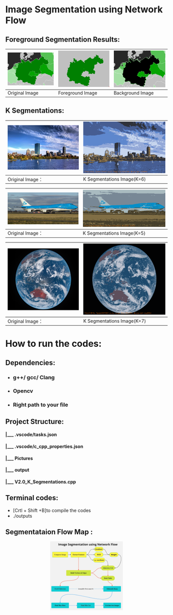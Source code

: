 # Image Segmentation using Network Flow

## Foreground Segmentation Results:

| ![Image 1](Pictures/280*200.png) | ![Image 2](Pictures/result2.png) | ![Image 4](Pictures/t_set_result.png)|
|------------------------|------------------------|-------------------|
| Original Image   | Foreground Image    | Background Image |

## K Segmentations:

|![Image 8](Pictures/800*500.png)| ![Image 7](Pictures/result3.png) |
|------------------------|------------------------|
| Original Image：  | K Segmentations Image(K=6)    | 

| ![Image 5](Pictures/1000*450.png)| ![Image 6](Pictures/result1.png) |
|------------------------|------------------------|
 Original Image：  | K Segmentations Image(K=5)    | 

| ![Image 5](Pictures/750*650.png)| ![Image 6](Pictures/result5.png) |
|------------------------|------------------------|
 Original Image：  | K Segmentations Image(K=7)    | å

# How to run the codes:
## Dependencies: 
- ### g++/ gcc/ Clang 
- ### Opencv
- ### Right path to your file
## Project Structure:
#### |___ .vscode/tasks.json        
#### |___ .vscode/c_cpp_properties.json            
#### |___ Pictures         
#### |___ output  
#### |___ V2.0_K_Segmentations.cpp
## Terminal codes:
- [Crtl + Shift +B]to compile the codes
- ./outputs
## Segmentataion Flow Map :
<div style="display: flex; justify-content: space-around;">
  <img src="Pictures/flow map.jpg" width="45%" alt="Image 3"/>
</div>
